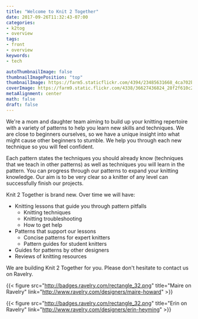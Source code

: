 ```yaml
---
title: "Welcome to Knit 2 Together"
date: 2017-09-26T11:32:43-07:00
categories:
- k2tog
- overview
tags:
- front
- overview
keywords:
- tech

autoThumbnailImage: false
thumbnailImagePosition: "top"
thumbnailImage: https://farm5.staticflickr.com/4394/23485631668_4ca702bd64_o.jpg
coverImage: https://farm9.static.flickr.com/4338/36627436824_28f2f610c2_k.jpg
metaAlignment: center
math: false
draft: false
---
```



We're a mom and daughter team aiming to build up your knitting repertoire with a variety of patterns to help you learn new skills and techniques. We are close to beginners ourselves, so we have a unique insight into what might cause other beginners to stumble. We help you through each new technique so you will feel confident.

<!--more-->
Each pattern states the techniques you should already know (techniques that we teach in other patterns) as well as techniques you will learn in the pattern. You can progress through our patterns to expand your knitting knowledge. Our aim is to be very clear so a knitter of any level can successfully finish our projects.

Knit 2 Together is brand new. Over time we will have:

* Knitting lessons that guide you through pattern pitfalls
	* Knitting techniques
	* Knitting troubleshooting
	* How to get help
* Patterns that support our lessons 
	* Concise patterns for expert knitters
	* Pattern guides for student knitters
* Guides for patterns by other designers
* Reviews of knitting resources

We are building Knit 2 Together for you. Please don't hesitate to contact us on Ravelry.

{{< figure src="http://badges.ravelry.com/rectangle_32.png" title="Maire on Ravelry" link="http://www.ravelry.com/designers/maire-howard" >}}  

{{< figure src="http://badges.ravelry.com/rectangle_32.png" title="Erin on Ravelry" link="http://www.ravelry.com/designers/erin-heyming" >}}



